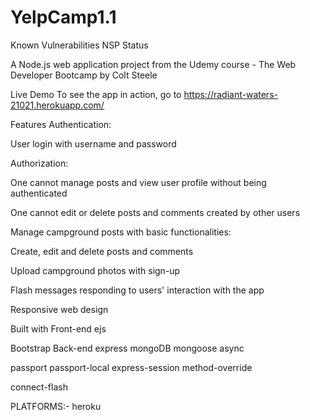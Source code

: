 # YelpCamp1.1
Known Vulnerabilities NSP Status

A Node.js web application project from the Udemy course - The Web Developer Bootcamp by Colt Steele

Live Demo
To see the app in action, go to https://radiant-waters-21021.herokuapp.com/

Features
Authentication:

User login with username and password

Authorization:

One cannot manage posts and view user profile without being authenticated

One cannot edit or delete posts and comments created by other users

Manage campground posts with basic functionalities:

Create, edit and delete posts and comments

Upload campground photos
 with sign-up

Flash messages responding to users' interaction with the app

Responsive web design



Built with
Front-end
ejs

Bootstrap
Back-end
express
mongoDB
mongoose
async

passport
passport-local
express-session
method-override


connect-flash

PLATFORMS:-
heroku
